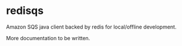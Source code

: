 # redisqs
Amazon SQS java client backed by redis for local/offline development.

More documentation to be written.
